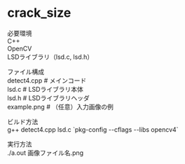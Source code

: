 # crack_size
必要環境  
C++  
OpenCV  
LSDライブラリ（lsd.c, lsd.h）  

ファイル構成  
detect4.cpp      # メインコード  
lsd.c            # LSDライブラリ本体  
lsd.h            # LSDライブラリヘッダ  
example.png      # （任意）入力画像の例  

ビルド方法  
g++ detect4.cpp lsd.c  \`pkg-config --cflags --libs opencv4\`  

実行方法  
./a.out 画像ファイル名.png
